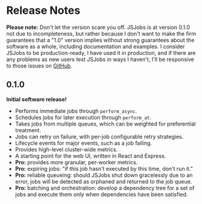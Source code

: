 # Release Notes #
**Please note:** Don't let the version scare you off. JSJobs is at version 0.1.0
not due to incompleteness, but rather because I don't want to make the firm
guarantees that a "1.0" version implies without strong guarantees about the
software as a whole, including documentation and examples. I consider JSJobs to
be production-ready, I have used it in production, and if there are any problems
as new users test JSJobs in ways I haven't, I'll be responsive to those issues
on [GitHub].

## 0.1.0 ##
**Initial software release!**

- Performs immediate jobs through `perform_async`.
- Schedules jobs for later execution through `perform_at`.
- Takes jobs from multiple queues, which can be weighted for preferential
  treatment.
- Jobs can retry on failure, with per-job configurable retry strategies.
- Lifecycle events for major events, such as a job failing.
- Provides high-level cluster-wide metrics.
- A starting point for the web UI, written in React and Express.
- **Pro:** provides more granular, per-worker metrics.
- **Pro:** expiring jobs: "if this job hasn't executed by this time, don't run
  it."
- **Pro:** reliable queueing: should JSJobs shut down gracelessly due to an
  error, jobs will be detected as orphaned and returned to the job queue.
- **Pro:** batching and orchestration: develop a dependency tree for a set of
  jobs and execute them only when dependencies have been satisfied.

[GitHub]: https://github.com/eropple/jsjobs/issues
